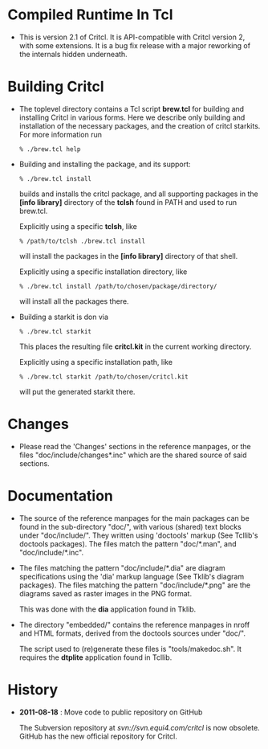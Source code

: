 # Compiled Runtime In Tcl

 *  This is version 2.1 of Critcl. It is API-compatible with Critcl
    version 2, with some extensions. It is a bug fix release with
    a major reworking of the internals hidden underneath.

# Building Critcl

 *  The toplevel directory contains a Tcl script **brew.tcl** for
    building and installing Critcl in various forms. Here we describe
    only building and installation of the necessary packages, and the
    creation of critcl starkits. For more information run

    ```% ./brew.tcl help```

 *  Building and installing the package, and its support:

    ```% ./brew.tcl install```

    builds and installs the critcl package, and all supporting packages
    in the **[info library]** directory of the **tclsh** found in PATH and
    used to run brew.tcl.

    Explicitly using a specific **tclsh**, like

    ```% /path/to/tclsh ./brew.tcl install```

    will install the packages in the **[info library]** directory of
    that shell.

    Explicitly using a specific installation directory, like

    ```% ./brew.tcl install /path/to/chosen/package/directory/```

    will install all the packages there.

 *  Building a starkit is don via

    ```% ./brew.tcl starkit```

    This places the resulting file **critcl.kit** in the current
    working directory.

    Explicitly using a specific installation path, like

    ```% ./brew.tcl starkit /path/to/chosen/critcl.kit```

    will put the generated starkit there.

# Changes

 *  Please read the 'Changes' sections in the reference manpages, or
    the files "doc/include/changes\*.inc" which are the shared source
    of said sections.

# Documentation

 *  The source of the reference manpages for the main packages can be
    found in the sub-directory "doc/", with various (shared) text blocks
    under "doc/include/". They written using 'doctools' markup (See
    Tcllib's doctools packages). The files match the pattern
    "doc/\*.man", and "doc/include/\*.inc".

 *  The files matching the pattern "doc/include/\*.dia" are diagram
    specifications using the 'dia' markup language (See Tklib's diagram
    packages). The files matching the pattern "doc/include/\*.png" are
    the diagrams saved as raster images in the PNG format.

    This was done with the **dia** application found in Tklib.

 *  The directory "embedded/" contains the reference manpages in nroff
    and HTML formats, derived from the doctools sources under "doc/".

    The script used to (re)generate these files is "tools/makedoc.sh".
    It requires the **dtplite** application found in Tcllib.

# History

 *  **2011-08-18** : Move code to public repository on GitHub

    The Subversion repository at *svn://svn.equi4.com/critcl* is now obsolete.  
    GitHub has the new official repository for Critcl.
